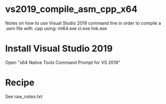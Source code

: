 # vs2019_compile_asm_cpp_x64
Notes on how to use Visual Studio 2019  command line in order to compile a .asm file with .cpp using:
ml64.exe
cl.exe
link.exe

# Install Visual Studio 2019

Open "x64 Native Tools Command Prompt for VS 2019"

# Recipe

See raw_notes.txt

